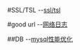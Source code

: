 #SSL/TSL
--[ssl/tsl](http://www.ruanyifeng.com/blog/2014/02/ssl_tls.html)

#good url
--[网络日志](http://www.ruanyifeng.com/blog/archives.html)

##DB
--[mysql性能优化](http://vdisk.weibo.com/s/xzqEhj1ozGD?from=page_100505_profile&wvr=6) 
